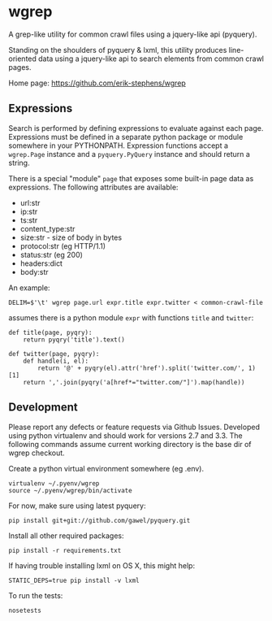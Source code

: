 # wgrep

A grep-like utility for common crawl files using a jquery-like api (pyquery).

Standing on the shoulders of pyquery & lxml, this utility produces
line-oriented data using a jquery-like api to search elements from
common crawl pages.

Home page: https://github.com/erik-stephens/wgrep

## Expressions

Search is performed by defining expressions to evaluate against each
page.  Expressions must be defined in a separate python package or
module somewhere in your PYTHONPATH.  Expression functions accept a
`wgrep.Page` instance and a `pyquery.PyQuery` instance and should
return a string.

There is a special "module" `page` that exposes some built-in page
data as expressions.  The following attributes are available:

- url:str
- ip:str
- ts:str
- content_type:str
- size:str - size of body in bytes
- protocol:str (eg HTTP/1.1)
- status:str (eg 200)
- headers:dict
- body:str

An example:

    DELIM=$'\t' wgrep page.url expr.title expr.twitter < common-crawl-file

assumes there is a python module `expr` with functions `title` and `twitter`:

    def title(page, pyqry):
        return pyqry('title').text()

    def twitter(page, pyqry):
        def handle(i, el):
            return '@' + pyqry(el).attr('href').split('twitter.com/', 1)[1]
        return ','.join(pyqry('a[href*="twitter.com/"]').map(handle))

## Development

Please report any defects or feature requests via Github Issues.
Developed using python virtualenv and should work for versions 2.7 and
3.3.  The following commands assume current working directory is the
base dir of wgrep checkout.

Create a python virtual environment somewhere (eg .env).

    virtualenv ~/.pyenv/wgrep
    source ~/.pyenv/wgrep/bin/activate

For now, make sure using latest pyquery:

    pip install git+git://github.com/gawel/pyquery.git

Install all other required packages:

    pip install -r requirements.txt

If having trouble installing lxml on OS X, this might help:

    STATIC_DEPS=true pip install -v lxml

To run the tests:

    nosetests
